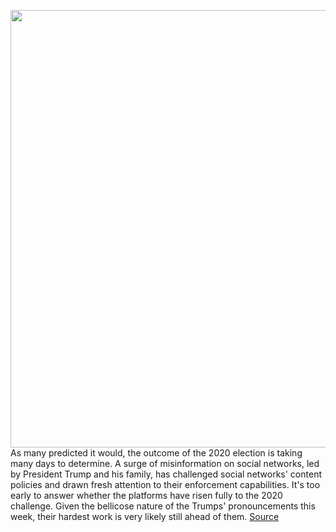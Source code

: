 <img src='https://cdn.vox-cdn.com/thumbor/RIkEnHfh-fBnuK7rd33hNjJ2NhM=/0x0:2040x1360/1200x800/filters:focal(857x517:1183x843)/cdn.vox-cdn.com/uploads/chorus_image/image/67749279/acastro_20200727_1777_facebookGroups_0001.0.jpg' width='700px' /><br/>
As many predicted it would, the outcome of the 2020 election is taking many days to determine. A surge of misinformation on social networks, led by President Trump and his family, has challenged social networks' content policies and drawn fresh attention to their enforcement capabilities. It's too early to answer whether the platforms have risen fully to the 2020 challenge. Given the bellicose nature of the Trumps' pronouncements this week, their hardest work is very likely still ahead of them.
<a href='https://www.theverge.com/2020/11/6/21552763/election-2020-tech-social-platforms-facebook-twitter-youtube-misinformation'> Source <a/>